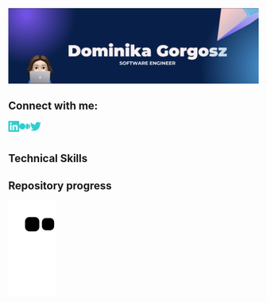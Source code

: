 <img src="https://github.com/domgor11/domgor11/blob/main/background_image.png" alt="my_banner" style="center">


<!--
**domgor11/domgor11** is a ✨ _special_ ✨ repository because its `README.md` (this file) appears on your GitHub profile.

Here are some ideas to get you started:

- 🔭 I’m currently working on ...
- 🌱 I’m currently learning ...
- 👯 I’m looking to collaborate on ...
- 🤔 I’m looking for help with ...
- 💬 Ask me about ...
- 📫 How to reach me: ...
- 😄 Pronouns: ...
- ⚡ Fun fact: ...
-->
## Connect with me:
<a href="https://www.linkedin.com/in/dominika-gorgosz/"><img align="left" alt="dominika-gorgosz | linkedIn" width="22px" src="./images/linked_icon.svg"/></a>
<a href="https://medium.com/@dgorgosz"><img align="left" alt="dominika-gorgosz | Medium" width="22px" src="./images/medium_icon.svg"/></a>
<a href="https://twitter.com/DominikaGorgosz"><img align="left" alt="dominika-gorgosz | Twitter" width="22px" src="./images/twitter_icon.svg"/></a>
</br>
</br>
## Technical Skills

## Repository progress
![snake gif](https://github.com/domgor11/domgor11/blob/output/github-contribution-grid-snake.svg)
